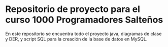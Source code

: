 # Repositorio de proyecto para el curso 1000 Programadores Salteños
En este repositorio se encuentra todo el proyecto java, diagramas de clase y DER, y script SQL para la creación de la base de datos en MySQL.
